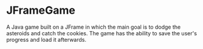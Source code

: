 # JFrameGame
A Java game built on a JFrame in which the main goal is to dodge the asteroids and catch the cookies. The game has the ability to save the user's progress and load it afterwards. 